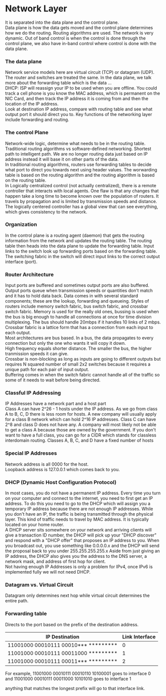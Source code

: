 # Network Layer
It is separated into the data plane and the control plane.  
Data plane is how the data gets moved and the control plane determines how we do the routing. Routing algorithms are used. The network is very dynamic. 
Out of band control is when the control is done through the control plane, we also have in-band control where control is done with the data plane.  

### The data plane
Network service models here are virtual circuit (TCP) or datagram (UDP). The router and switches are treated the same. In the data plane, we talk more about the forwarding table which is the data ...  
DHCP: ISP will reassign your IP to be used when you are offline. 
You could track a cell phone is you know the MAC address, which is permanent on the NIC Card, and then track the IP address it is coming from and then the location of the IP address.  
Look at destination IP address, compare with routing table and see what output port it should direct you to. 
Key functions of the networking layer include forwarding and routing. 

### The control Plane
Network-wide logic, determine what needs to be in the routing table.  
Traditional routing algorithms vs software-defined networking. Shortest path to intelligent path. We are no longer routing data just based on IP address instead it will base it on other parts of the data.  
In traditional routing algorithms, routers use forwarding tables to decide what port to direct you towards next using header values. The worwarding table is based on the routing algorithm and the routing algorithm is based on the routing table.  
In Logically centralized control (not actually centralized), there is a remote controller that interacts with local agents. One flaw is that any changes that happen take a long time to become known over the population of routers. It travels by propagation and is limited by transmission speeds and distance. The logically centered controller has a global view that can see everything, which gives consistency to the network.  

### Organization
In the control plane is a routing agent (daemon) that gets the routing information from the network and updates the routing table. The routing table then heads into the data plane to update the forwarding table. Input links to the switch look up forwarding ports based on the forwarding table. The switching fabric in the switch will direct input links to the correct output interface (port).

### Router Architecture
Input ports are buffered and sometimes output ports are also buffered. Output ports queue when transmission speeds or quantities don't match and it has to hold data back. Data comes in with several standard components; these are the lookup, forwarding and queueing. 
Styles of routers include memory switch fabric, bus switch fabric, and crossbar switch fabric. Memory is used for the really old ones, bussing is used when the bus is big enough to handle all connections at once for time division multiplexing. The bus should handle 20mbps if it handles 10 links of 2 mbps. Crossbar fabric is a lattice form that has a connection from each input to each output.  
Most architectures are bus based. In a bus, the data propagates to every connection but only the one who wants it will copy it down.  
High frequency equals shorter distance. The smaller the bus, the higher tranmission speeds it can give.  
Crossbar is non-blocking as long as inputs are going to different outputs but requires N squared number of small 2x2 switches because it requires a unique path for each pair of input output.  
Buffering comes in when the switch fabric cannot handle all of the traffic so some of it needs to wait before being directed. 

### Classful IP Addressing
IP Addresses have a network part and a host part  
Class A can have 2^26 - 1 hosts under the IP address. As we go from class A to B, C, D there is less room for hosts. A new company will usually apply for a class B network which can hold 2^16 IP addresses. Class C can have 2^8 and class D does not have any. A company will most likely not be able to get a class A because those are owned by the government. If you don't want to have a full class, you can go for a CIDR which stands for classless interdomain routing. Classes A, B, C, and D have a fixed number of hosts

### Special IP Addresses
Network address is all 0000 for the host.  
Loopback address is 127.0.0.1 which comes back to you. 

### DHCP (Dynamic Host Configuration Protocol)
In most cases, you do not have a permanent IP address. Every time you turn on your computer and connect to the internet, you need to first get an IP address. To do this you need to go to the DHCP which will assign you a temporary IP address because there are not enough IP addresses. While you don't have an IP, the traffic is being transmitted through the physical layer. This kind of traffic needs to travel by MAC address. It is typically located on your home router.   
A DHCP server sits somewhere on your network and arriving clients will give a transaction ID number, the DHCP will pick up your "DHCP discover" and respond with a "DHCP offer" that proposes an IP address to you. When you broadcast out, you use something like 0.0.0.0.x and the DHCP will send the proposal back to you under 255.255.255.255.x
Aside from just giving an IP address, the DHCP also gives you the address to the DNS server, a network mask, and address of first hop for client.  
Not having enough IP Addresses is only a problem for IPv4, once IPv6 is implemented fully we will not need DHCP.  

### Datagram vs. Virtual Circuit
Datagram only determines next hop while virtual circuit determines the entire path. 

### Forwarding table
Directs to the port based on the prefix of the destination address. 

| IP Destination | Link Interface |
| --- | --- |
| 11001000 00010111 00010*** ********* | 0 |
| 11001000 00010111 00011000 ********* | 1 |
| 11001000 00010111 00011*** ********* | 2 |
For example, 11001000 00010111 00010110 10100001 goes to interface 0  
and 11001000 00010111 00011000 10101010 goes to interface 1  

anything that matches the longest prefix will go to that interface link. 
